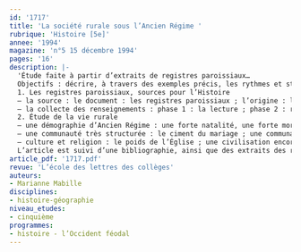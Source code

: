 ```yaml
---
id: '1717'
title: 'La société rurale sous l’Ancien Régime '
rubrique: 'Histoire [5e]'
annee: '1994'
magazine: 'n°5 15 décembre 1994'
pages: '16'
description: |-
  'Étude faite à partir d’extraits de registres paroissiaux…
  Objectifs : décrire, à travers des exemples précis, les rythmes et structures de la communauté villageoise et montrer, par l’examen de sources historiques, des réalités culturelles telles que le degré d’instruction.
  1. Les registres paroissiaux, sources pour l’Histoire
  – la source : le document : les registres paroissiaux ; l’origine : la paroisse de La Chapelle-des-Pots
  – la collecte des renseignements : phase 1 : la lecture ; phase 2 : relevé et regroupement des renseignements
  2. Étude de la vie rurale
  – une démographie d’Ancien Régime : une forte natalité, une forte mortalité infantile ; une forte mortalité marquée par des crises
  – une communauté très structurée : le ciment du mariage ; une communauté hiérarchisée
  – culture et religion : le poids de l’Église ; une civilisation encore largement orale
  L’article est suivi d’une bibliographie, ainsi que des extraits des registres paroissiaux.'
article_pdf: '1717.pdf'
revue: 'L’école des lettres des collèges'
auteurs:
- Marianne Mabille
disciplines:
- histoire-géographie
niveau_etudes:
- cinquième
programmes:
- histoire - l’Occident féodal
---
```

